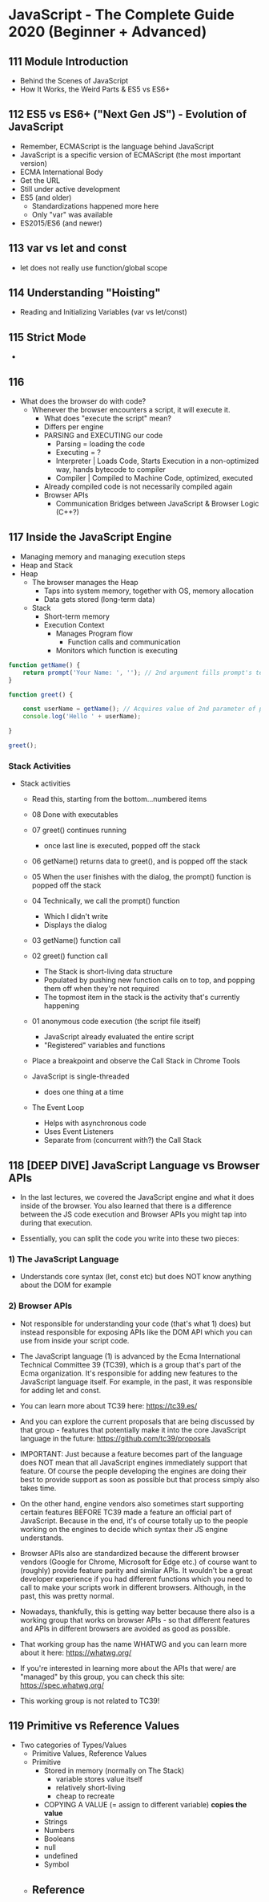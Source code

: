 # JavaScript - The Complete Guide 2020 (Beginner + Advanced)

## 111 Module Introduction
- Behind the Scenes of JavaScript
- How It Works, the Weird Parts & ES5 vs ES6+

## 112 ES5 vs ES6+ ("Next Gen JS") - Evolution of JavaScript
- Remember, ECMAScript is the language behind JavaScript
- JavaScript is a specific version of ECMAScript (the most important version)
- ECMA International Body
- Get the URL
- Still under active development
- ES5 (and older)
  - Standardizations happened more here
  - Only "var" was available
- ES2015/ES6 (and newer)

## 113 var vs let and const
- let does not really use function/global scope

## 114 Understanding "Hoisting"
- Reading and Initializing Variables (var vs let/const)

## 115 Strict Mode
- 

## 116
- What does the browser do with code?
  - Whenever the browser encounters a script, it will execute it.
    - What does "execute the script" mean?
    - Differs per engine
    - PARSING and EXECUTING our code
      - Parsing = loading the code
      - Executing = ?
      - Interpreter | Loads Code, Starts Execution in a non-optimized way, hands bytecode to compiler
      - Compiler | Compiled to Machine Code, optimized, executed
    - Already compiled code is not necessarily compiled again
    - Browser APIs
      - Communication Bridges between JavaScript & Browser Logic (C++?)

## 117 Inside the JavaScript Engine
- Managing memory and managing execution steps
- Heap and Stack
- Heap
  - The browser manages the Heap
    - Taps into system memory, together with OS, memory allocation
    - Data gets stored (long-term data)
  - Stack
    - Short-term memory
    - Execution Context
      - Manages Program flow
        - Function calls and communication
      - Monitors which function is executing
```javascript
function getName() {
    return prompt('Your Name: ', ''); // 2nd argument fills prompt's textbox
}

function greet() {

    const userName = getName(); // Acquires value of 2nd parameter of prompt function
    console.log('Hello ' + userName);

}

greet();
```
### Stack Activities
- Stack activities
  - Read this, starting from the bottom...numbered items
  - 08 Done with executables
  - 07 greet() continues running
    - once last line is executed, popped off the stack
  - 06 getName() returns data to greet(), and is popped off the stack
  - 05 When the user finishes with the dialog, the prompt() function is popped off the stack
  - 04 Technically, we call the prompt() function
    - Which I didn't write
    - Displays the dialog
  - 03 getName() function call
  - 02 greet() function call
    - The Stack is short-living data structure
    - Populated by pushing new function calls on to top, and popping them off when they're not required
    - The topmost item in the stack is the activity that's currently happening
  - 01 anonymous code execution (the script file itself)
    - JavaScript already evaluated the entire script
    - "Registered" variables and functions

  - Place a breakpoint and observe the Call Stack in Chrome Tools
  - JavaScript is single-threaded
    - does one thing at a time
  - The Event Loop
    - Helps with asynchronous code
    - Uses Event Listeners
    - Separate from (concurrent with?) the Call Stack

## 118 [DEEP DIVE] JavaScript Language vs Browser APIs
- In the last lectures, we covered the JavaScript engine and what it does inside of the browser. You also learned that there is a difference between the JS code execution and Browser APIs you might tap into during that execution.

- Essentially, you can split the code you write into these two pieces:

### 1) The JavaScript Language
- Understands core syntax (let, const etc) but does NOT know anything about the DOM for example

### 2) Browser APIs
- Not responsible for understanding your code (that's what 1) does) but instead responsible for exposing APIs like the DOM API which you can use from inside your script code.

- The JavaScript language (1) is advanced by the Ecma International Technical Committee 39 (TC39), which is a group that's part of the Ecma organization. It's responsible for adding new features to the JavaScript language itself. For example, in the past, it was responsible for adding let and const.

- You can learn more about TC39 here: https://tc39.es/

- And you can explore the current proposals that are being discussed by that group - features that potentially make it into the core JavaScript language in the future: https://github.com/tc39/proposals

- IMPORTANT: Just because a feature becomes part of the language does NOT mean that all JavaScript engines immediately support that feature. Of course the people developing the engines are doing their best to provide support as soon as possible but that process simply also takes time.

- On the other hand, engine vendors also sometimes start supporting certain features BEFORE TC39 made a feature an official part of JavaScript. Because in the end, it's of course totally up to the people working on the engines to decide which syntax their JS engine understands.

- Browser APIs also are standardized because the different browser vendors (Google for Chrome, Microsoft for Edge etc.) of course want to (roughly) provide feature parity and similar APIs. It wouldn't be a great developer experience if you had different functions which you need to call to make your scripts work in different browsers. Although, in the past, this was pretty normal.

- Nowadays, thankfully, this is getting way better because there also is a working group that works on browser APIs - so that different features and APIs in different browsers are avoided as good as possible.

- That working group has the name WHATWG and you can learn more about it here: https://whatwg.org/

- If you're interested in learning more about the APIs that were/ are "managed" by this group, you can check this site: https://spec.whatwg.org/

- This working group is not related to TC39!

## 119 Primitive vs Reference Values
- Two categories of Types/Values
  - Primitive Values, Reference Values
  - Primitive
    - Stored in memory (normally on The Stack)
      - variable stores value itself
      - relatively short-living
      - cheap to recreate
    - COPYING A VALUE (= assign to different variable) **copies the value**
    - Strings
    - Numbers
    - Booleans
    - null
    - undefined
    - Symbol
  - Reference
    - 